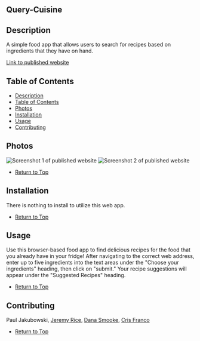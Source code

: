 ## Query-Cuisine

## Description 

A simple food app that allows users to search for recipes based on ingredients that they have on hand.

[Link to published website](https://jdavidrice.github.io/Query-Cuisine/)

## Table of Contents

* [Description](#Description)
* [Table of Contents](#Table-of-Contents)
* [Photos](#Photos)
* [Installation](#Installation)
* [Usage](#Usage)
* [Contributing](#Contributing)


## Photos

![Screenshot 1 of published website](assets/images/query_cuisine_pic_1.png)
![Screenshot 2 of published website](assets/images/query_cuisine_pic_2.png)

* [Return to Top](#Query-Cuisine)

## Installation

There is nothing to install to utilize this web app. 

* [Return to Top](#Query-Cuisine)

## Usage 

Use this browser-based food app to find delicious recipes for the food that you already have in your fridge!
After navigating to the correct web address, enter up to five ingredients into the text areas under the "Choose your ingredients" heading, then click on "submit." Your recipe suggestions will appear under the "Suggested Recipes" heading. 

* [Return to Top](#Query-Cuisine)


## Contributing

Paul Jakubowski, [Jeremy Rice](https://github.com/jdavidrice), [Dana Smooke](https://github.com/dsmooke), [Cris Franco](https://github.com/Cris-Franco)

* [Return to Top](#Query-Cuisine)

